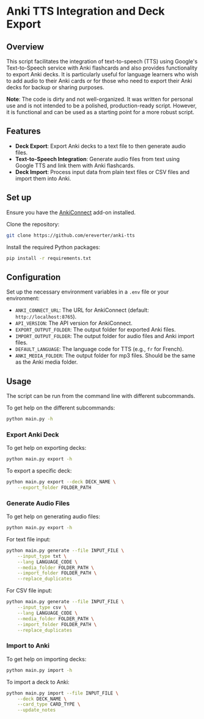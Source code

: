 # Anki TTS Integration and Deck Export

## Overview
This script facilitates the integration of text-to-speech (TTS) using Google's Text-to-Speech service with Anki flashcards and also provides functionality to export Anki decks. It is particularly useful for language learners who wish to add audio to their Anki cards or for those who need to export their Anki decks for backup or sharing purposes.

**Note**: The code is dirty and not well-organized. It was written for personal use and is not intended to be a polished, production-ready script. However, it is functional and can be used as a starting point for a more robust script.

## Features
- **Deck Export**: Export Anki decks to a text file to then generate audio files.
- **Text-to-Speech Integration**: Generate audio files from text using Google TTS and link them with Anki flashcards.
- **Deck Import**: Process input data from plain text files or CSV files and import them into Anki.

## Set up

Ensure you have the [AnkiConnect](https://ankiweb.net/shared/info/2055492159) add-on installed.

Clone the repository:
```bash
git clone https://github.com/ereverter/anki-tts
```

Install the required Python packages:
```bash
pip install -r requirements.txt
```

## Configuration
Set up the necessary environment variables in a `.env` file or your environment:
- `ANKI_CONNECT_URL`: The URL for AnkiConnect (default: `http://localhost:8765`).
- `API_VERSION`: The API version for AnkiConnect.
- `EXPORT_OUTPUT_FOLDER`: The output folder for exported Anki files.
- `IMPORT_OUTPUT_FOLDER`: The output folder for audio files and Anki import files.
- `DEFAULT_LANGUAGE`: The language code for TTS (e.g., `fr` for French).
- `ANKI_MEDIA_FOLDER`: The output folder for mp3 files. Should be the same as the Anki media folder.

## Usage

The script can be run from the command line with different subcommands.

To get help on the different subcommands:
```bash
python main.py -h
```

### Export Anki Deck
To get help on exporting decks:
```bash
python main.py export -h
```

To export a specific deck:
```bash
python main.py export --deck DECK_NAME \
    --export_folder FOLDER_PATH
```

### Generate Audio Files
To get help on generating audio files:
```bash
python main.py export -h
```

For text file input:
```bash
python main.py generate --file INPUT_FILE \
    --input_type txt \
    --lang LANGUAGE_CODE \
    --media_folder FOLDER_PATH \
    --import_folder FOLDER_PATH \
    --replace_duplicates
```

For CSV file input:
```bash
python main.py generate --file INPUT_FILE \
    --input_type csv \
    --lang LANGUAGE_CODE \
    --media_folder FOLDER_PATH \
    --import_folder FOLDER_PATH \
    --replace_duplicates
```

### Import to Anki
To get help on importing decks:
```bash
python main.py import -h
```

To import a deck to Anki:
```bash
python main.py import --file INPUT_FILE \
    --deck DECK_NAME \
    --card_type CARD_TYPE \
    --update_notes
```